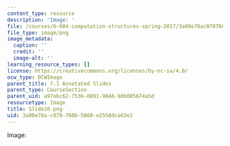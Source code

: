 ```yaml
---
content_type: resource
description: 'Image: '
file: /courses/6-004-computation-structures-spring-2017/3a00e78ac07876065860e2558dca63e2_Slide10.png
file_type: image/png
image_metadata:
  caption: ''
  credit: ''
  image-alt: ''
learning_resource_types: []
license: https://creativecommons.org/licenses/by-nc-sa/4.0/
ocw_type: OCWImage
parent_title: 7.1 Annotated Slides
parent_type: CourseSection
parent_uid: a97ebc62-7536-6091-9846-90b005674a5d
resourcetype: Image
title: Slide10.png
uid: 3a00e78a-c078-7606-5860-e2558dca63e2
---
```

Image: 